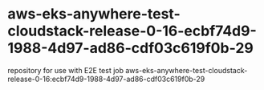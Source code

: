 # aws-eks-anywhere-test-cloudstack-release-0-16-ecbf74d9-1988-4d97-ad86-cdf03c619f0b-29
repository for use with E2E test job aws-eks-anywhere-test-cloudstack-release-0-16:ecbf74d9-1988-4d97-ad86-cdf03c619f0b-29
